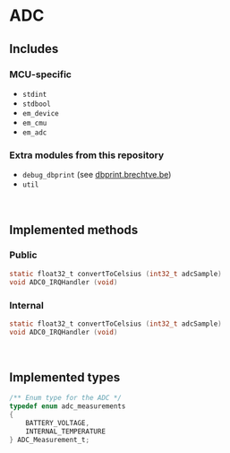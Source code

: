 # ADC

## Includes

### MCU-specific

- `stdint`
- `stdbool`
- `em_device`
- `em_cmu`
- `em_adc`

### Extra modules from this repository

- `debug_dbprint` (see [dbprint.brechtve.be](http://dbprint.brechtve.be))
- `util`

<br/>

## Implemented methods

### Public

```C
static float32_t convertToCelsius (int32_t adcSample)
void ADC0_IRQHandler (void)
```

### Internal

```C
static float32_t convertToCelsius (int32_t adcSample)
void ADC0_IRQHandler (void)
```

<br/>

## Implemented types

```C
/** Enum type for the ADC */
typedef enum adc_measurements
{
	BATTERY_VOLTAGE,
	INTERNAL_TEMPERATURE
} ADC_Measurement_t;
```
